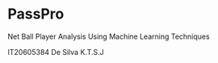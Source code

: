 # PassPro
Net Ball Player Analysis Using Machine Learning Techniques  

IT20605384
De Silva K.T.S.J
